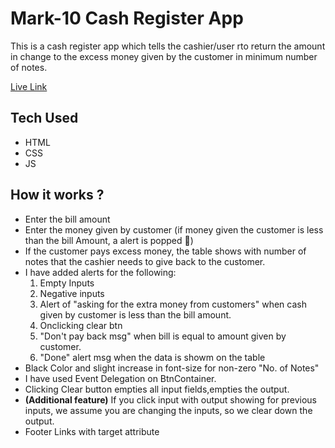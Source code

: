 # Mark-10 Cash Register App

This is a cash register app which tells the cashier/user rto return the amount in change to the excess money given by the customer in minimum number of notes.

[Live Link](https://neog-mark10-cash-register-manager-app.vercel.app/)

## Tech Used

- HTML
- CSS
- JS

## How it works ?

- Enter the bill amount
- Enter the money given by customer (if money given the customer is less than the bill Amount, a alert is popped 🤑)
- If the customer pays excess money, the table shows with number of notes that the cashier needs to give back to the customer.
- I have added alerts for the following:
  1. Empty Inputs
  1. Negative inputs
  1. Alert of "asking for the extra money from customers" when cash given by customer is less than the bill amount.
  1. Onclicking clear btn
  1. "Don't pay back msg" when bill is equal to amount given by customer.
  1. "Done" alert msg when the data is showm on the table
- Black Color and slight increase in font-size for non-zero "No. of Notes"
- I have used Event Delegation on BtnContainer.
- Clicking Clear button empties all input fields,empties the output.
- **(Additional feature)** If you click input with output showing for previous inputs, we assume you are changing the inputs, so we clear down the output.
- Footer Links with target attribute
